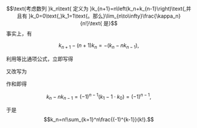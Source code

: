 
$$\text{考虑数列 }k_n\text{ 定义为 }k_{n+1}=n\left(k_n+k_{n-1}\right)\text{,并且有 }k_0=0\text{,}k_1=1\text{。那么}\lim_{n\to\infty}\frac{\kappa_n}{n!}\text{ 是}$$
事实上，有

$$
k_{n+1}-(n+1)k_n=-(k_n-nk_{n-1}),
$$

利用等比通项公式，立即写得

又改写为

作和即得

$$
k_n-nk_{n-1}=(-1)^{n-1}(k_1-1\cdot k_0)=(-1)^{n-1},
$$

于是
$$k_n=n!\sum_{k=1}^n\frac{(-1)^{k-1}}{k!}.$$
